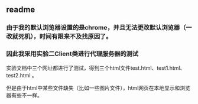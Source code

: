 ## readme

### 由于我的默认浏览器设置的是chrome，并且无法更改默认浏览器（一改就死机），时间有限来不及找原因了。

### 因此我采用实验二Client类进行代理服务器的测试

实验文档中三个网址都进行了测试，得到三个html文件test.html、test1.html、test2.html 。

但是由于html中某些文件缺失（比如一些图片文件），html网页在本地显示和浏览器有些不一样。